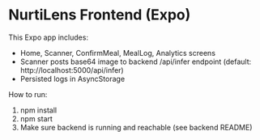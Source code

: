 
# NurtiLens Frontend (Expo)

This Expo app includes:
- Home, Scanner, ConfirmMeal, MealLog, Analytics screens
- Scanner posts base64 image to backend /api/infer endpoint (default: http://localhost:5000/api/infer)
- Persisted logs in AsyncStorage

How to run:
1. npm install
2. npm start
3. Make sure backend is running and reachable (see backend README)
